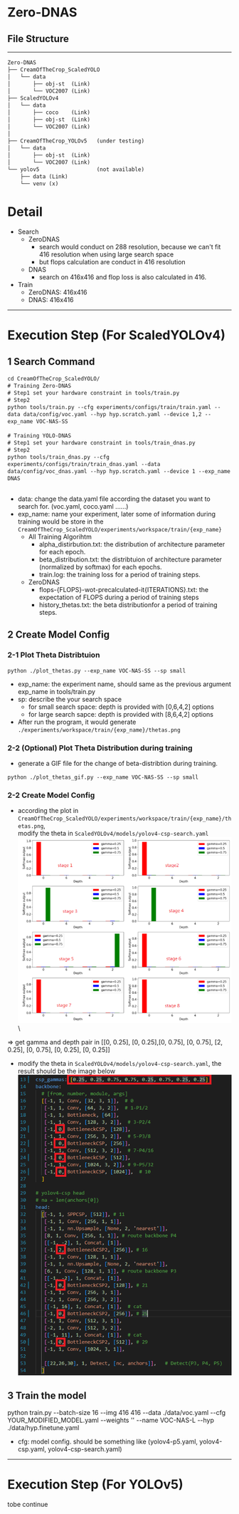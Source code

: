 # Zero-DNAS

## File Structure
----
```
Zero-DNAS
├── CreamOfTheCrop_ScaledYOLO
│   └── data
│       ├── obj-st  (Link)
│       └── VOC2007 (Link) 
├── ScaledYOLOv4
│   └── data
│       ├── coco    (Link)
│       ├── obj-st  (Link)
│       └── VOC2007 (Link) 
│
├── CreamOfTheCrop_YOLOv5   (under testing)
│   └── data
│       ├── obj-st  (Link)
│       └── VOC2007 (Link) 
└── yolov5                  (not available)
    ├── data (Link)
    └── venv (x)
```
# Detail
- Search
    - ZeroDNAS
        - search would conduct on 288 resolution, because we can't fit 416 resolution when using large search space
        - but flops calculation are conduct in 416 resolution
    - DNAS
        - search on 416x416 and flop loss is also calculated in 416.
- Train
    - ZeroDNAS: 416x416
    - DNAS: 416x416
----
# Execution Step (For ScaledYOLOv4)
## 1 Search Command

```
cd CreamOfTheCrop_ScaledYOLO/
# Training Zero-DNAS
# Step1 set your hardware constraint in tools/train.py
# Step2
python tools/train.py --cfg experiments/configs/train/train.yaml --data data/config/voc.yaml --hyp hyp.scratch.yaml --device 1,2 --exp_name VOC-NAS-SS

# Training YOLO-DNAS
# Step1 set your hardware constraint in tools/train_dnas.py
# Step2
python tools/train_dnas.py --cfg experiments/configs/train/train_dnas.yaml --data data/config/voc_dnas.yaml --hyp hyp.scratch.yaml --device 1 --exp_name DNAS


```

- data: change the data.yaml file according the dataset you want to search for. (voc.yaml, coco.yaml ......)
- exp_name: name your experiment, later some of information during training would be store in the `CreamOfTheCrop_ScaledYOLO/experiments/workspace/train/{exp_name}`
    - All Training Algorihtm
        - alpha_distirbution.txt: the distribution of architecture parameter for each epoch.
        - beta_distribution.txt: the distribtuion of architecture parameter (normalized by softmax) for each epochs.
        - train.log: the training loss for a period of training steps.
    - ZeroDNAS
        - flops-{FLOPS}-wot-precalculated-it{ITERATIONS}.txt: the expectation of FLOPS during a period of training steps
        - history_thetas.txt: the beta distributionfor a period of training steps.


## 2 Create Model Config
### 2-1 Plot Theta Distribtuion
```
python ./plot_thetas.py --exp_name VOC-NAS-SS --sp small
```
- exp_name: the experiment name, should same as the previous argument exp_name in tools/train.py 
- sp: describe the your search space
    - for small search space: depth is provided with [0,6,4,2] options
    - for large search sapce: depth is provided with [8,6,4,2] options
- After run the program, it would generate ```./experiments/workspace/train/{exp_name}/thetas.png```

### 2-2 (Optional) Plot Theta Distribution during training
- generate a GIF file for the change of beta-distribtion during training.
```
python ./plot_thetas_gif.py --exp_name VOC-NAS-SS --sp small
```


### 2-2 Create Model Config
- according the plot in ```CreamOfTheCrop_ScaledYOLO/experiments/workspace/train/{exp_name}/thetas.png```, \
modify the theta in ```ScaledYOLOv4/models/yolov4-csp-search.yaml```
![distribution of theta plot](./doc/distribution.png)\\


=> get gamma and depth pair in [[0, 0.25], [0, 0.25],[0, 0.75], [0, 0.75], [2, 0.25], [0, 0.75], [0, 0.25], [0, 0.25]]

- modify the theta in ```ScaledYOLOv4/models/yolov4-csp-search.yaml```, the result should be the image below
![modified model config](./doc/modified_model.png)




## 3 Train the model
python train.py --batch-size 16 --img 416 416 --data ./data/voc.yaml --cfg YOUR_MODIFIED_MODEL.yaml --weights '' --name VOC-NAS-L --hyp ./data/hyp.finetune.yaml

- cfg: model config. should be something like (yolov4-p5.yaml, yolov4-csp.yaml, yolov4-csp-search.yaml)

----
# Execution Step (For YOLOv5)
tobe continue

<!-- ## Training Command
python ./train.py --data ./data/voc.yaml --hyp ./data/hyp.finetune.yaml --cfg ./models/yolov5m.yaml --batch-size 16 --weights '' --device 1 --img-size 416 -->



<!-- 
    .
    └── VOCdevkit
        └── VOC2007
            ├── SegmentationObject
            ├── SegmentationClass     
            ├── JPEGImages      
            │   ├── 009961.jpg      
            │   ├── 009959.jpg      
            │   └── ...
            ├── ImageSets      
            │   ├── Segmentation      
            │   ├── Main       
            │   │   ├── ...
            │   │   ├── trainval.txt
            │   │   └── ...     
            │   └── Layout      
            ├── Annotations  
            │   ├── 009961.yaml      
            │   ├── 009959.yaml     
            │   └── ...        
            └──



    VOC2007
    ├── images      
    │   ├── 009961.jpg      
    │   ├── 009959.jpg      
    │   └── ...
    ├── annotations  
    │   ├── 009961.yaml      
    │   ├── 009959.yaml     
    │   └── ...        
    ├── labels          # Empty Folder Now !!!
    ├── trainval.txt    # Should Change A Little Bit Later !!
    └── xml2yolo.py     # Would Provide Latter !!
            




    VOC2007
    ├── images      
    │   ├── 009961.jpg      
    │   ├── 009959.jpg      
    │   └── ...
    ├── annotations  
    │   ├── 009961.yaml      
    │   ├── 009959.yaml     
    │   └── ...        
    ├── labels         
    │   ├── 009961.txt      
    │   ├── 009959.txt     
    │   └── ...        
    ├── classes.txt     # Would Be Generated After Running xml2yolo.py   
    ├── trainval.txt   
    ├── test.txt        # Generate test.txt is the same way as trainval.txt
    └── xml2yolo.py     


    ScaledYOLOv4
    ├── data      
    │   └── VOC2007    
    │       └── ...
    │   ├── voc.yaml
    │   ├── coco.yaml
    │   ├── hyp.finetune.yaml
    │   ├── hyp.scratch.yaml
    │   └── ...
    ├── models 
    │   └── ...
    ├── utils        
    │   └── ...
    ├── LICENSE
    ├── README.md   
    ├── detect.py
    ├── test.py
    └── train.py      -->
